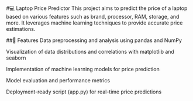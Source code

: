 #💻 Laptop Price Predictor
This project aims to predict the price of a laptop based on various features such as brand, processor, RAM, storage, and more. It leverages machine learning techniques to provide accurate price estimations.​

##🚀 Features
Data preprocessing and analysis using pandas and NumPy

Visualization of data distributions and correlations with matplotlib and seaborn

Implementation of machine learning models for price prediction

Model evaluation and performance metrics

Deployment-ready script (app.py) for real-time price predictions
